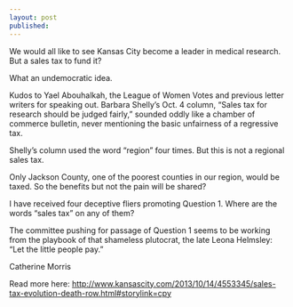```yaml
---
layout: post
published: 
---
```


We would all like to see Kansas City become a leader in medical research. But a sales tax to fund it?

What an undemocratic idea.

Kudos to Yael Abouhalkah, the League of Women Votes and previous letter writers for speaking out. Barbara Shelly’s Oct. 4 column, “Sales tax for research should be judged fairly,” sounded oddly like a chamber of commerce bulletin, never mentioning the basic unfairness of a regressive tax.

Shelly’s column used the word “region” four times. But this is not a regional sales tax.

Only Jackson County, one of the poorest counties in our region, would be taxed. So the benefits but not the pain will be shared?

I have received four deceptive fliers promoting Question 1. Where are the words “sales tax” on any of them?

The committee pushing for passage of Question 1 seems to be working from the playbook of that shameless plutocrat, the late Leona Helmsley: “Let the little people pay.”

Catherine Morris

Read more here: http://www.kansascity.com/2013/10/14/4553345/sales-tax-evolution-death-row.html#storylink=cpy
